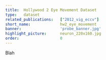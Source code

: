 ```yaml
---
title:  Hollywood 2 Eye Movement Dataset
type:   dataset
related_publications:   ["2012_vig_eccv"]
short_name:             hw2_eye_movement
banner:                 'probe_banner.jpg'
highlight_picture:      neuron_220x160.jpg
order:                  0
---
```


Blah
